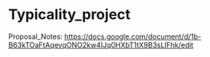 # Typicality_project

Proposal_Notes: https://docs.google.com/document/d/1b-B63kTOaFtAqevqONO2kw4IJq0HXbT1tX9B3sLlFhk/edit
